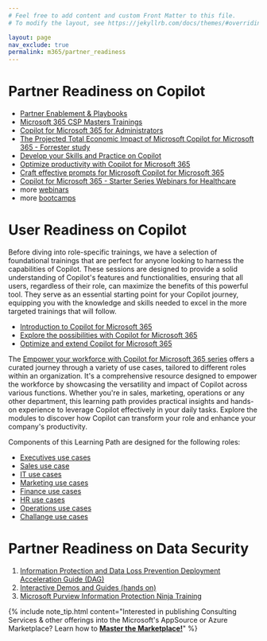 ```yaml
---
# Feel free to add content and custom Front Matter to this file.
# To modify the layout, see https://jekyllrb.com/docs/themes/#overriding-theme-defaults

layout: page
nav_exclude: true
permalink: m365/partner_readiness
---
```


# Partner Readiness on Copilot


- [Partner Enablement & Playbooks](https://partner.microsoft.com/en-us/asset/collection/partner-enablement-guides#/)
- [Microsoft 365 CSP Masters Trainings](https://aka.ms/ToPartnerCSPCopilotTraining)
- [Copilot for Microsoft 365 for Administrators](https://learn.microsoft.com/en-us/training/courses/ms-4006)
- [The Projected Total Economic Impact of Microsoft Copilot for Microsoft 365 - Forrester study](/assets/m365/Copilot_for_M365_Forrester_New_Tech_TEI.PDF)
- [Develop your Skills and Practice on Copilot](https://cloudpartners.transform.microsoft.com/practices/modern-work/copilot)
- [Optimize productivity with Copilot for Microsoft 365](https://learn.microsoft.com/en-us/training/courses/ms-4004)
- [Craft effective prompts for Microsoft Copilot for Microsoft 365](https://learn.microsoft.com/en-us/training/courses/ms-4005)
- [Copilot for Microsoft 365 - Starter Series Webinars for Healthcare](https://techcommunity.microsoft.com/t5/healthcare-and-life-sciences/copilot-for-microsoft-365-starter-series-webinars/ba-p/4069989)
- more [webinars](https://cloudpartners.transform.microsoft.com/events?tab=on-demand-webinars)
- more [bootcamps](https://readiness.transform.microsoft.com/learning-paths)

# User Readiness on Copilot

Before diving into role-specific trainings, we have a selection of foundational trainings that are perfect for anyone looking to harness the capabilities of Copilot. These sessions are designed to provide a solid understanding of Copilot's features and functionalities, ensuring that all users, regardless of their role, can maximize the benefits of this powerful tool. They serve as an essential starting point for your Copilot journey, equipping you with the knowledge and skills needed to excel in the more targeted trainings that will follow.

- [Introduction to Copilot for Microsoft 365](https://learn.microsoft.com/en-us/training/modules/introduction-microsoft-365-copilot/)
- [Explore the possibilities with Copilot for Microsoft 365](https://learn.microsoft.com/en-us/training/modules/explore-possibilities-microsoft-365-copilot/)
- [Optimize and extend Copilot for Microsoft 365](https://learn.microsoft.com/en-us/training/modules/optimize-and-extend-microsoft-365-copilot/)

The [Empower your workforce with Copilot for Microsoft 365 series](https://learn.microsoft.com/en-us/training/paths/empower-workforce-copilot-use-cases/) offers a curated journey through a variety of use cases, tailored to different roles within an organization. It's a comprehensive resource designed to empower the workforce by showcasing the versatility and impact of Copilot across various functions. Whether you're in sales, marketing, operations or any other department, this learning path provides practical insights and hands-on experience to leverage Copilot effectively in your daily tasks. Explore the modules to discover how Copilot can transform your role and enhance your company's productivity.

Components of this Learning Path are designed for the following roles:
- [Executives use cases](https://learn.microsoft.com/en-us/training/modules/empower-workforce-copilot-executives/)
- [Sales use case](https://learn.microsoft.com/en-us/training/modules/empower-workforce-copilot-sales/)
- [IT use cases](https://learn.microsoft.com/en-us/training/modules/enhance-prompting-copilot-it/)
- [Marketing use cases](https://learn.microsoft.com/en-us/training/modules/empower-workforce-copilot-marketing/)
- [Finance use cases](https://learn.microsoft.com/en-us/training/modules/empower-workforce-copilot-finance/)
- [HR use cases](https://learn.microsoft.com/en-us/training/modules/empower-workforce-copilot-hr/)
- [Operations use cases](https://learn.microsoft.com/en-us/training/modules/empower-workforce-copilot-operations/)
- [Challange use cases](https://learn.microsoft.com/en-us/training/modules/empower-workforce-copilot-challenge/)

# Partner Readiness on Data Security

1. [Information Protection and Data Loss Prevention Deployment Acceleration Guide (DAG)](https://microsoft.github.io/ComplianceCxE/dag/mip-dlp/)
2. [Interactive Demos and Guides (hands on)](https://aka.ms/mipguide)
3. [Microsoft Purview Information Protection Ninja Training](https://aka.ms/MIPNinja)


{% include note_tip.html content="Interested in publishing Consulting Services & other offerings into the Microsoft's AppSource or Azure Marketplace? Learn how to <a href='https://microsoft.github.io/Mastering-the-Marketplace/'><strong>Master the Marketplace!</strong></a>" %}


